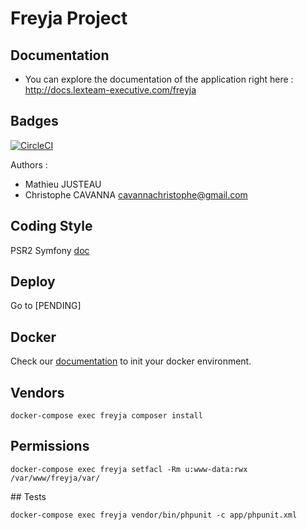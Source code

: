 Freyja Project
======

## Documentation
* You can explore the documentation of the application right here : http://docs.lexteam-executive.com/freyja

## Badges
[![CircleCI](https://circleci.com/gh/lexteamexecutive/freyja.svg?style=svg&circle-token=dca5536f826c251a84b874949109da6663a13d35)](https://circleci.com/gh/lexteamexecutive/freyja)

Authors :
* Mathieu JUSTEAU
* Christophe CAVANNA <cavannachristophe@gmail.com>

## Coding Style

PSR2 Symfony [doc](http://www.php-fig.org/psr/psr-2/)

## Deploy

Go to [PENDING]

## Docker

Check our [documentation](https://github.com/lexteamexecutive/freyja-docker) to init your docker environment.

## Vendors
```
docker-compose exec freyja composer install
```

## Permissions
```
docker-compose exec freyja setfacl -Rm u:www-data:rwx /var/www/freyja/var/
```

## Tests
```
docker-compose exec freyja vendor/bin/phpunit -c app/phpunit.xml
```
